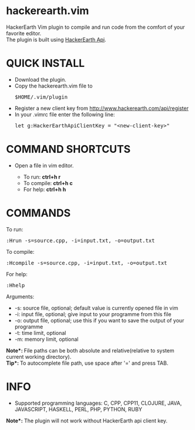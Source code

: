 # hackerearth.vim

<p>HackerEarth Vim plugin to compile and run code from the comfort of your favorite editor.
<br>The plugin is built using <a target="_new" href="http://developer.hackerearth.com/">HackerEarth Api</a>.</p>

QUICK INSTALL<br>
==============
<ul>
<li>Download the plugin.</li>
<li>Copy the hackerearth.vim file to <pre>$HOME/.vim/plugin</pre></li>
<li>Register a new client key from <a target="_new" href="http://www.hackerearth.com/api/register/">http://www.hackerearth.com/api/register</a></li>
<li>In your .vimrc file enter the following line:<pre>let g:HackerEarthApiClientKey = "&lt;new-client-key&gt;"</pre></li>
</ul>

COMMAND SHORTCUTS<br>
=================
<ul>
<li>Open a file in vim editor.</li>
<ul>
<li>To run: <b>ctrl+h r</b></li>
<li>To compile: <b>ctrl+h c</b></li>
<li>For help: <b>ctrl+h h</b></li>
</ul>
</ul>

COMMANDS<br>
========
<p>
To run:<pre>:Hrun -s=source.cpp, -i=input.txt, -o=output.txt</pre>
To compile:<pre>:Hcompile -s=source.cpp, -i=input.txt, -o=output.txt</pre>
For help:<pre>:Hhelp</pre>
</p>
<p>Arguments:
<ul>
<li>-s: source file, optional; default value is currently opened file in vim</li>
<li>-i: input file, optional; give input to your programme from this file</li>
<li>-o: output file, optional; use this if you want to save the output of your programme</li>
<li>-t: time limit, optional</li>
<li>-m: memory limit, optional</li>
</ul>
<b>Note*: </b>File paths can be both absolute and relative(relative to system current working directory).<br>
<b>Tip*: </b>To autocomplete file path, use space after '=' and press TAB.
</p>

INFO<br>
====
<ul>
<li>Supported programming languages: C, CPP, CPP11, CLOJURE, JAVA, JAVASCRIPT, HASKELL, PERL, PHP, PYTHON, RUBY</li>
</ul>
<b>Note*:</b> The plugin will not work without HackerEarth api client key.
